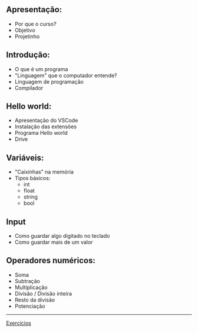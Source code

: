 ## Apresentação:
  + Por que o curso?
  + Objetivo
  + Projetinho

## Introdução:
  + O que é um programa
  + "Linguagem" que o computador entende?
  + Linguagem de programação
  + Compilador

## Hello world:
  + Apresentação do VSCode
  + Instalação das extensões
  + Programa Hello world
  + Drive

## Variáveis:
  + "Caixinhas" na memória
  + Tipos básicos:
    + int
    + float
    + string
    + bool

## Input
  + Como guardar algo digitado no teclado
  + Como guardar mais de um valor

## Operadores numéricos:
  + Soma
  + Subtração
  + Multiplicação
  + Divisão / Divisão inteira
  + Resto da divisão
  + Potenciação

---

[Exercícios](./Exercicios)
